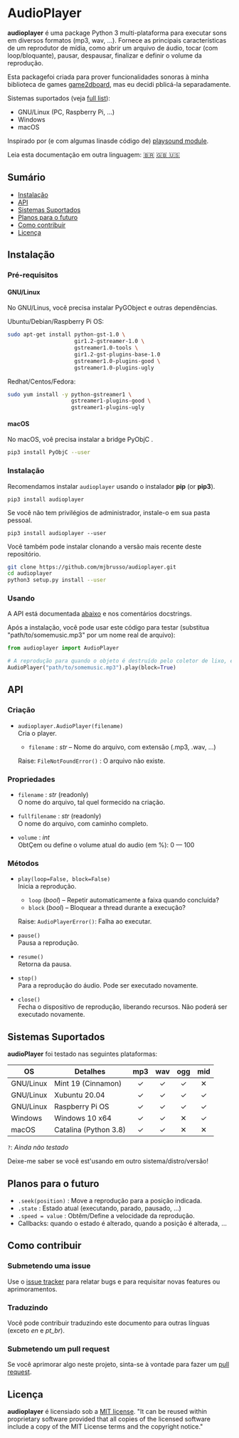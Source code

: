 # AudioPlayer
**audioplayer** é uma package Python 3 multi-plataforma para executar sons em diversos formatos (mp3, wav, ...). Fornece as principais características de um reprodutor de mídia, como abrir um arquivo de áudio, tocar (com loop/bloquante), pausar, despausar, finalizar e definir o volume da reprodução.

Esta packagefoi criada para prover funcionalidades sonoras à minha biblioteca de games [game2dboard](https://github.com/mjbrusso/game2dboard), mas eu decidi pblicá-la separadamente.

Sistemas suportados (veja [full list](#sistemas-suportados)):
- GNU/Linux (PC, Raspberry Pi, ...)
- Windows
- macOS

Inspirado por (e com algumas linasde código de) [playsound module](https://github.com/TaylorSMarks/playsound).

Leia esta documentação em outra linguagem: [🇧🇷](README-pt_BR.md) [🇬🇧 🇺🇸](README.md)

## Sumário
* [Instalação](#Instalação)
* [API](#API)
* [Sistemas Suportados](#sistemas-suportados)
* [Planos para o futuro](#planos-para-o-futuro)
* [Como contribuir](#como-contribuir)
* [Licença](#licença)
  

## Instalação

### Pré-requisitos

#### GNU/Linux
No GNU/Linus, você precisa instalar PyGObject e outras dependências.

Ubuntu/Debian/Raspberry Pi OS:
```bash
sudo apt-get install python-gst-1.0 \ 
                     gir1.2-gstreamer-1.0 \ 
                     gstreamer1.0-tools \
                     gir1.2-gst-plugins-base-1.0 
                     gstreamer1.0-plugins-good \
                     gstreamer1.0-plugins-ugly                     
```

Redhat/Centos/Fedora:
```bash
sudo yum install -y python-gstreamer1 \ 
                    gstreamer1-plugins-good \
                    gstreamer1-plugins-ugly
```

#### macOS

No macOS, voê precisa instalar a bridge PyObjC .

```bash
pip3 install PyObjC --user
```

### Instalação

Recomendamos instalar `audioplayer` usando o instalador **pip** (or **pip3**).

```
pip3 install audioplayer
```

Se você não tem privilégios de administrador, instale-o em sua pasta pessoal.

```
pip3 install audioplayer --user
```

Você também pode instalar clonando a versão mais recente deste repositório.

```bash
git clone https://github.com/mjbrusso/audioplayer.git 
cd audioplayer
python3 setup.py install --user
```

### Usando

A API está documentada [abaixo](#API) e nos comentários docstrings. 

Após a instalação, você pode usar este código para testar (substitua "path/to/somemusic.mp3" por um nome real de arquivo):

```python
from audioplayer import AudioPlayer

# A reprodução para quando o objeto é destruído pelo coletor de lixo, então guarde uma referência para reproduçõs não bloqueantes.
AudioPlayer("path/to/somemusic.mp3").play(block=True)

```

## API

### Criação

- `audioplayer.AudioPlayer(filename)`<br>
  Cria o player.
    - `filename` : *str* – Nome do arquivo, com extensão  (.mp3, .wav, ...)
  
  Raise: `FileNotFoundError()` :  O arquivo não existe.

### Propriedades

- `filename` : *str*  (readonly)<br> 
  O nome do arquivo, tal quel formecido na criação.


- `fullfilename` : *str*  (readonly)<br> 
  O nome do arquivo, com caminho completo.


- `volume` : *int* <br> 
  ObtÇem ou define o volume atual do audio (em %): 0 — 100

### Métodos

- `play(loop=False, block=False)`<br>
  Inicia a reprodução.
    - `loop` (*bool*) – Repetir automaticamente a faixa quando concluída?
    - `block` (*bool*) – Bloquear a thread durante a execução?

  Raise: `AudioPlayerError()`: Falha ao executar.

- `pause()`<br>
  Pausa a reprodução.

- `resume()`<br>
  Retorna da pausa.
  
- `stop()`<br>
  Para a reprodução do áudio. Pode ser executado novamente.

- `close()`<br>
  Fecha o dispositivo de reprodução, liberando recursos. Não poderá ser executado novamente.


## Sistemas Suportados

**audioPlayer** foi testado nas seguintes plataformas:

| OS        | Detalhes               |  mp3  |  wav  |  ogg  |  mid  |
| --------- | ---------------------- | :---: | :---: | :---: | :---: |
| GNU/Linux | Mint 19 (Cinnamon)     |   ✓   |   ✓   |   ✓   |   ✕   |
| GNU/Linux | Xubuntu 20.04          |   ✓   |   ✓   |   ✓   |   ✓   |
| GNU/Linux | Raspberry Pi OS        |   ✓   |   ✓   |   ✓   |   ✓   |
| Windows   | Windows 10 x64         |   ✓   |   ✓   |   ✕   |   ✓   |
| macOS     | Catalina (Python 3.8)  |   ✓   |   ✓   |   ✕   |   ✕   |

`?`: *Ainda não testado*

Deixe-me saber se você est'usando em outro sistema/distro/versão!

## Planos para o futuro 
- `.seek(position)` : Move a reprodução para a posição indicada.
- `.state` :  Estado atual (executando, parado, pausado, ...)
- `.speed = value` : Obtêm/Define a velocidade da reprodução.
- Callbacks: quando o estado é alterado, quando a posição é alterada, ...

## Como contribuir

### Submetendo uma issue

Use o [issue tracker](https://github.com/mjbrusso/audioplayer/issues) para relatar bugs e para requisitar novas features ou aprimoramentos.


### Traduzindo

Você pode contribuir traduzindo este documento para outras línguas (exceto *en* e *pt_br*).

### Submetendo um pull request

Se você aprimorar algo neste projeto, sinta-se à vontade para fazer um [pull request](https://github.com/mjbrusso/audioplayer/pulls).


## Licença

**audioplayer** é licensiado sob a [MIT license](https://github.com/mjbrusso/audioplayer/blob/master/LICENSE). 
"It can be reused within proprietary software provided that all copies of the licensed software include a copy of the MIT License terms and the copyright notice."
